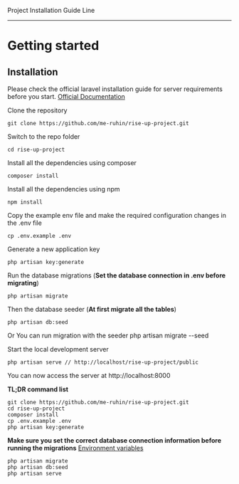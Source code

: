 Project Installation Guide Line

----------

# Getting started

## Installation

Please check the official laravel installation guide for server requirements before you start. [Official Documentation](https://laravel.com/docs/8.1/installation#installation)
 

Clone the repository

    git clone https://github.com/me-ruhin/rise-up-project.git

Switch to the repo folder

    cd rise-up-project

Install all the dependencies using composer

    composer install

Install all the dependencies using npm

    npm install

Copy the example env file and make the required configuration changes in the .env file

    cp .env.example .env

Generate a new application key

    php artisan key:generate



Run the database migrations (**Set the database connection in .env before migrating**)

    php artisan migrate

Then the database seeder (**At first migrate all the tables**)

    php artisan db:seed
Or You can run migration with the seeder
    php artisan migrate --seed 

Start the local development server

    php artisan serve // http://localhost/rise-up-project/public

You can now access the server at http://localhost:8000

**TL;DR command list**

    git clone https://github.com/me-ruhin/rise-up-project.git
    cd rise-up-project
    composer install
    cp .env.example .env
    php artisan key:generate 
    
**Make sure you set the correct database connection information before running the migrations** [Environment variables](#environment-variables)

    php artisan migrate
    php artisan db:seed
    php artisan serve
